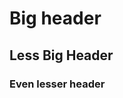 
<head>
	<link rel="stylesheet" href="styles.css">
</head>

# Big header
## Less Big Header
### Even lesser header